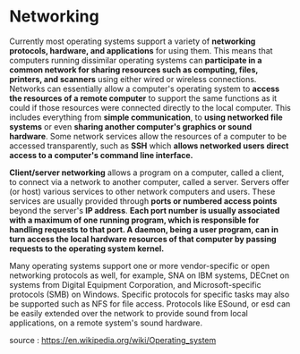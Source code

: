 # Networking

Currently most operating systems support a variety of **networking protocols, hardware, and applications** for using them. This means that computers running dissimilar operating systems can **participate in a common network for sharing resources such as computing, files, printers, and scanners** using either wired or wireless connections. Networks can essentially allow a computer's operating system to **access the resources of a remote computer** to support the same functions as it could if those resources were connected directly to the local computer. This includes everything from **simple communication**, to **using networked file systems** or even **sharing another computer's graphics or sound hardware**. Some network services allow the resources of a computer to be accessed transparently, such as **SSH** which **allows networked users direct access to a computer's command line interface.**

**Client/server networking** allows a program on a computer, called a client, to connect via a network to another computer, called a server. Servers offer (or host) various services to other network computers and users. These services are usually provided through **ports or numbered access points** beyond the server's **IP address**. **Each port number is usually associated with a maximum of one running program, which is responsible for handling requests to that port. A daemon, being a user program, can in turn access the local hardware resources of that computer by passing requests to the operating system kernel.**

Many operating systems support one or more vendor-specific or open networking protocols as well, for example, SNA on IBM systems, DECnet on systems from Digital Equipment Corporation, and Microsoft-specific protocols (SMB) on Windows. Specific protocols for specific tasks may also be supported such as NFS for file access. Protocols like ESound, or esd can be easily extended over the network to provide sound from local applications, on a remote system's sound hardware. 

source : https://en.wikipedia.org/wiki/Operating_system
